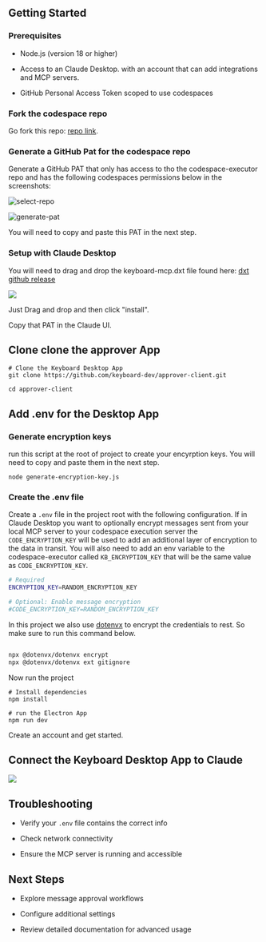 ## Getting Started

### Prerequisites

* Node.js (version 18 or higher)

* Access to an Claude Desktop. with an account that can add integrations and MCP servers.

* GitHub Personal Access Token scoped to use codespaces

### Fork the codespace repo

Go fork this repo: [repo link](https://github.com/keyboard-dev/codespace-executor).

### Generate a GitHub Pat for the codespace repo

Generate a GitHub PAT that only has access to tho the codespace-executor repo and has the following codespaces permissions below in the screenshots:

![select-repo](/img/select_repo.png)

![generate-pat](/img/pat.png)

You will need to copy and paste this PAT in the next step.

### Setup with Claude Desktop

You will need to drag and drop the keyboard-mcp.dxt file found here: [dxt github release](https://github.com/keyboard-dev/keyboard-mcp/releases)

![](/img/desktop.png)

Just Drag and drop and then click "install".

Copy that PAT in the Claude UI.

## Clone clone the approver App

```
# Clone the Keyboard Desktop App
git clone https://github.com/keyboard-dev/approver-client.git

cd approver-client
```

## Add .env for the Desktop App

### Generate encryption keys

run this script at the root of project to create your encyrption keys. You will need to copy and paste them in the next step.

```
node generate-encryption-key.js
```

### Create the .env file

Create a `.env` file in the project root with the following configuration. If in Claude Desktop you want to optionally encrypt messages sent from your local MCP server to your codespace execution server the `CODE_ENCRYPTION_KEY` will be used to add an additional layer of encryption to the data in transit. You will also need to add an env variable to the codespace-executor called `KB_ENCRYPTION_KEY` that will be the same value as `CODE_ENCRYPTION_KEY`.

```bash
# Required
ENCRYPTION_KEY=RANDOM_ENCRYPTION_KEY

# Optional: Enable message encryption
#CODE_ENCRYPTION_KEY=RANDOM_ENCRYPTION_KEY
```

In this project we also use [dotenvx](https://dotenvx.com) to encrypt the credentials to rest. So make sure to run this command below.

```bash

npx @dotenvx/dotenvx encrypt
npx @dotenvx/dotenvx ext gitignore
```

Now run the project

```
# Install dependencies
npm install

# run the Electron App
npm run dev
```

Create an account and get started.

## Connect the Keyboard Desktop App to Claude

![](upload)

## Troubleshooting

* Verify your `.env` file contains the correct info

* Check network connectivity

* Ensure the MCP server is running and accessible

## Next Steps

* Explore message approval workflows

* Configure additional settings

* Review detailed documentation for advanced usage
